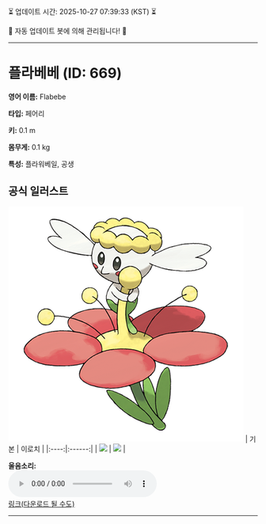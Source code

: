 
⏳ 업데이트 시간: 2025-10-27 07:39:33 (KST) ⏳

🤖 자동 업데이트 봇에 의해 관리됩니다! 🤖

---

# 플라베베 (ID: 669)
**영어 이름:** Flabebe

**타입:** 페어리

**키:** 0.1 m

**몸무게:** 0.1 kg

**특성:** 플라워베일, 공생

## 공식 일러스트
![](https://raw.githubusercontent.com/PokeAPI/sprites/master/sprites/pokemon/other/official-artwork/669.png)
| 기본 | 이로치 |
|:----:|:------:|
| <img src="http://play.pokemonshowdown.com/sprites/ani/flabebe.gif" width="200"> | <img src="http://play.pokemonshowdown.com/sprites/ani-shiny/flabebe.gif" width="200"> |

**울음소리:**<br><audio controls src="https://raw.githubusercontent.com/PokeAPI/cries/main/cries/pokemon/latest/669.ogg"></audio><br> [링크(다운로드 될 수도)](https://raw.githubusercontent.com/PokeAPI/cries/main/cries/pokemon/latest/669.ogg)


---

